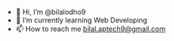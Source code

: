 - 👋 Hi, I’m @bilalodho9
- 🌱 I’m currently learning Web Developing
- 📫 How to reach me bilal.aptech9@gmail.com


<!---
bilalodho9/bilalodho9 is a ✨ special ✨ repository because its `README.md` (this file) appears on your GitHub profile.
You can click the Preview link to take a look at your changes.
--->
